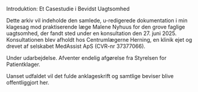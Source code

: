 Introduktion: Et Casestudie i Bevidst Uagtsomhed

Dette arkiv vil indeholde den samlede, u-redigerede dokumentation i min klagesag mod praktiserende læge Malene Nyhuus for den grove faglige uagtsomhed, der fandt sted under en konsultation den 27. juni 2025. Konsultationen blev afholdt hos Centrumlægerne Herning, en klinik ejet og drevet af selskabet MedAssist ApS (CVR-nr 37377066).

Under udarbejdelse. Afventer endelig afgørelse fra Styrelsen for Patientklager.

Uanset udfaldet vil det fulde anklageskrift og samtlige beviser blive offentliggjort her.














<meta name="google-site-verification" content="qiyxlo7Gr4o-7rG61TmIzyG2bGDAxL63Z6aU0s4mdos" />

